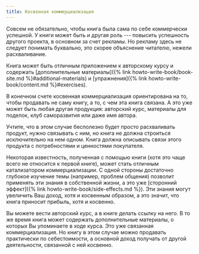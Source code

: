 ```yaml
---
title: Косвенная коммерциализация
---
```


Совсем не обязательно, чтобы книга была сама по себе коммерчески
успешной.  У книги может быть и другая роль --- повысить успешность
другого проекта, в основном за счет рекламы.  Но рекламу здесь не
следует понимать буквально, это скорее объяснение читателю, нежели
расхваливание.

Книга может быть отличным приложением к авторскому курсу и содержать
[дополнительные материалы]({% link
howto-write-book/book-site.md %}#additional-materials) и [упражнения]({% link
howto-write-book/content.md %}#exercises).

В конечном счете косвенная коммерциализация ориентирована на то, чтобы
продавать не саму книгу, а то, с чем эта книга связана.  А это уже
может быть любая другая продукция: авторский курс, материалы для
поделок, клуб саморазвития или даже имя автора.

Учтите, что в этом случае бесполезно будет просто расхваливать
продукт, нужно связывать с ним, но книга не должна строиться
исключительно на нем одном.  Книга должна описывать связи этого
продукта с потребностями и ценностями покупателя.

Некоторая известность, полученная с помощью книги (хотя это чаще всего
не относится к первой книге), может стать отличным катализатором
коммерциализации.  С одной стороны достаточно глубокое изучение темы
(например, проблем общения) позволит применять эти знания в
собственной жизни, а это уже [сторонний эффект]({% link
howto-write-book/side-effects.md %}).  Эти знания могут увеличить Ваш
доход, хотя и косвенным образом, а это значит, что книга приносит
прибыль, хотя и косвенно.

Вы можете вести авторский курс, а в книге делать ссылку на него.  В то
же время книга может содержать дополнительные материалы, о которых Вы
упоминаете в ходе курса.  Это уже связанная коммерциализация.  Но
книгу в этом случае можно продавать практически по себестоимости, а
основной доход получать от другой деятельности, связанной с ней
косвенно.
